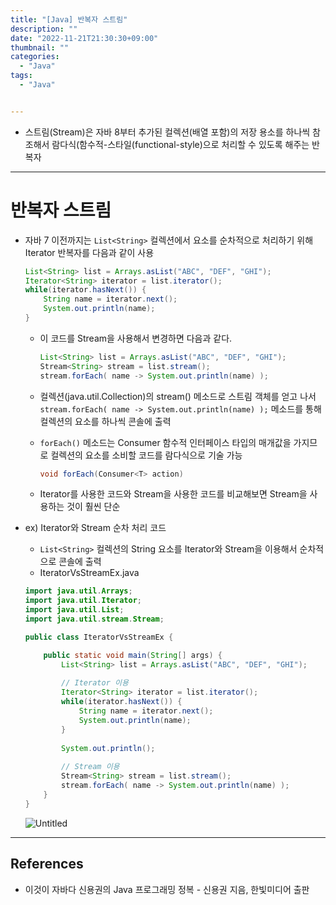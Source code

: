 ```yaml
---
title: "[Java] 반복자 스트림"
description: ""
date: "2022-11-21T21:30:30+09:00"
thumbnail: ""
categories:
  - "Java"
tags:
  - "Java"


---
```

<!--more-->

- 스트림(Stream)은 자바 8부터 추가된 컬렉션(배열 포함)의 저장 용소를 하나씩 참조해서 람다식(함수적-스타일(functional-style)으로 처리할 수 있도록 해주는 반복자

---

# 반복자 스트림

- 자바 7 이전까지는 `List<String>` 컬렉션에서 요소를 순차적으로 처리하기 위해 Iterator 반복자를 다음과 같이 사용
    
    ```java
    List<String> list = Arrays.asList("ABC", "DEF", "GHI");
    Iterator<String> iterator = list.iterator();
    while(iterator.hasNext()) {
    	String name = iterator.next();
    	System.out.println(name);
    }
    ```
    
    - 이 코드를 Stream을 사용해서 변경하면 다음과 같다.
        
        ```java
        List<String> list = Arrays.asList("ABC", "DEF", "GHI");
        Stream<String> stream = list.stream();
        stream.forEach( name -> System.out.println(name) );
        ```
        
    - 컬렉션(java.util.Collection)의 stream() 메소드로 스트림 객체를 얻고 나서 `stream.forEach( name -> System.out.println(name) );` 메소드를 통해 컬렉션의 요소를 하나씩 콘솔에 출력
    - `forEach()` 메소드는 Consumer 함수적 인터페이스 타입의 매개값을 가지므로 컬렉션의 요소를 소비할 코드를 람다식으로 기술 가능
        
        ```java
        void forEach(Consumer<T> action)
        ```
        
    - Iterator를 사용한 코드와 Stream을 사용한 코드를 비교해보면 Stream을 사용하는 것이 훨씬 단순
- ex) Iterator와 Stream 순차 처리 코드
    - `List<String>` 컬렉션의 String 요소를 Iterator와 Stream을 이용해서 순차적으로 콘솔에 출력
    - IteratorVsStreamEx.java
    
    ```java
    import java.util.Arrays;
    import java.util.Iterator;
    import java.util.List;
    import java.util.stream.Stream;
    
    public class IteratorVsStreamEx {
    
    	public static void main(String[] args) {
    		List<String> list = Arrays.asList("ABC", "DEF", "GHI");
    		
    		// Iterator 이용
    		Iterator<String> iterator = list.iterator();
    		while(iterator.hasNext()) {
    			String name = iterator.next();
    			System.out.println(name);
    		}
    		
    		System.out.println();
    		
    		// Stream 이용
    		Stream<String> stream = list.stream();
    		stream.forEach( name -> System.out.println(name) );
    	}
    }
    ```
    
    ![Untitled](/images/lang_java/stream/반복자_스트림/Untitled.png)
    

---

## References

- 이것이 자바다 신용권의 Java 프로그래밍 정복 - 신용권 지음, 한빛미디어 출판